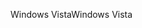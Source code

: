 <span data-ttu-id="80c18-101">Windows Vista</span><span class="sxs-lookup"><span data-stu-id="80c18-101">Windows Vista</span></span>